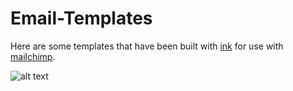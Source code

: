 Email-Templates
===============

Here are some templates that have been built with [ink](http://zurb.com/ink/) for use with [mailchimp](http://mailchimp.com/).

![alt text](https://github.com/thomaskimura/Email-Templates/master/screenshots/letter.png "Letter screenshot")

